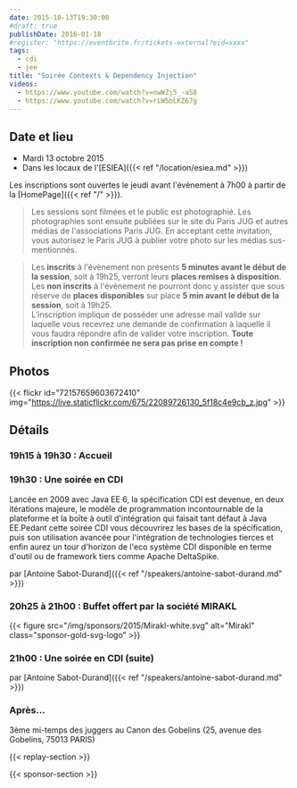 ```yaml
---
date: 2015-10-13T19:30:00
#draft: true
publishDate: 2016-01-18
#register: "https://eventbrite.fr/tickets-external?eid=xxxx"
tags:
  - cdi
  - jee
title: "Soirée Contexts & Dependency Injection"
videos:
  - https://www.youtube.com/watch?v=nwWZj5_-aS8
  - https://www.youtube.com/watch?v=rLW5bLKZ67g
---
```


## Date et lieu

- Mardi 13 octobre 2015
- Dans les locaux de l'[ESIEA]({{< ref "/location/esiea.md" >}})

Les inscriptions sont ouvertes le jeudi avant l'évènement à 7h00 à partir de la [HomePage]({{< ref "/" >}}).

> Les sessions sont filmées et le public est photographié. Les photographies sont ensuite publiées sur le site du Paris JUG et autres médias de l'associations Paris JUG. En acceptant cette invitation, vous autorisez le Paris JUG à publier votre photo sur les médias sus-mentionnés.

> Les **inscrits** à l'évènement non présents **5 minutes avant le début de la session**, soit à 19h25, verront leurs **places remises à disposition**.  
> Les **non inscrits** à l'évènement ne pourront donc y assister que sous réserve de **places disponibles** sur place **5 min avant le début de la session**, soit à 19h25.  
> L’inscription implique de posséder une adresse mail valide sur laquelle vous recevrez une demande de confirmation à laquelle il vous faudra répondre afin de valider votre inscription.
> **Toute inscription non confirmée ne sera pas prise en compte !**

## Photos

{{< flickr id="72157659603672410" img="https://live.staticflickr.com/675/22089726130_5f18c4e9cb_z.jpg" >}}

## Détails

### 19h15 à 19h30 : Accueil

### 19h30 : Une soirée en CDI

Lancée en 2009 avec Java EE 6, la spécification CDI est devenue, en deux itérations majeure, le modèle de programmation incontournable de la plateforme et la boîte à outil d'intégration qui faisait tant défaut à Java EE.Pedant cette soirée CDI vous découvrirez les bases de la spécification, puis son utilisation avancée pour l'intégration de technologies tierces et enfin aurez un tour d'horizon de l'eco système CDI disponible en terme d'outil ou de framework tiers comme Apache DeltaSpike.

par [Antoine Sabot-Durand]({{< ref "/speakers/antoine-sabot-durand.md" >}})

### 20h25 à 21h00 : Buffet offert par la société MIRAKL

{{< figure src="/img/sponsors/2015/Mirakl-white.svg" alt="Mirakl" class="sponsor-gold-svg-logo" >}}

### 21h00 : Une soirée en CDI (suite)

par [Antoine Sabot-Durand]({{< ref "/speakers/antoine-sabot-durand.md" >}})

### Après…

3ème mi-temps des juggers au Canon des Gobelins (25, avenue des Gobelins, 75013 PARIS)

{{< replay-section >}}

{{< sponsor-section >}}
